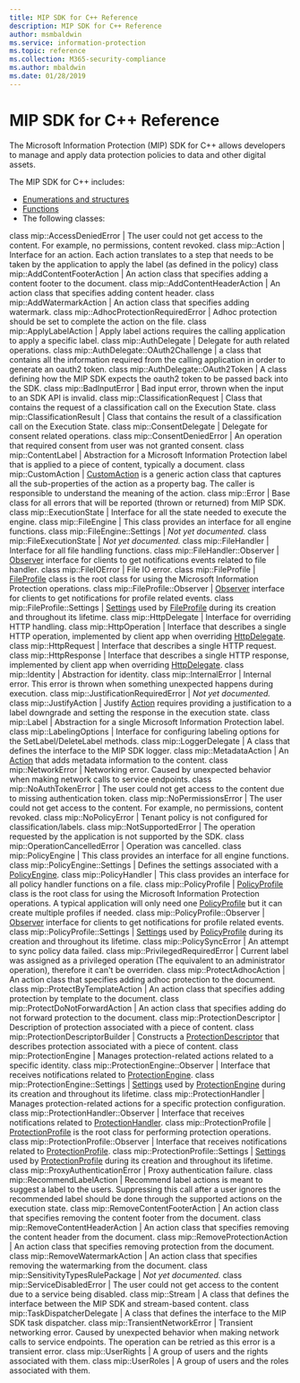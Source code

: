 ```yaml
---
title: MIP SDK for C++ Reference
description: MIP SDK for C++ Reference
author: msmbaldwin
ms.service: information-protection
ms.topic: reference
ms.collection: M365-security-compliance
ms.author: mbaldwin
ms.date: 01/28/2019
---
```

# MIP SDK for C++ Reference

The Microsoft Information Protection (MIP) SDK for C++ allows developers to manage and apply data protection policies to data and other digital assets.

The MIP SDK for C++ includes:

- [Enumerations and structures](mip-enums-and-structs.md)
- [Functions](mip-functions.md)
- The following classes:

class mip::AccessDeniedError  |  The user could not get access to the content. For example, no permissions, content revoked.
class mip::Action  |  Interface for an action. Each action translates to a step that needs to be taken by the application to apply the label (as defined in the policy)
class mip::AddContentFooterAction  |  An action class that specifies adding a content footer to the document.
class mip::AddContentHeaderAction  |  An action class that specifies adding content header.
class mip::AddWatermarkAction  |  An action class that specifies adding watermark.
class mip::AdhocProtectionRequiredError  |  Adhoc protection should be set to complete the action on the file.
class mip::ApplyLabelAction  |  Apply label actions requires the calling application to apply a specific label.
class mip::AuthDelegate  |  Delegate for auth related operations.
class mip::AuthDelegate::OAuth2Challenge  |  a class that contains all the information required from the calling application in order to generate an oauth2 token.
class mip::AuthDelegate::OAuth2Token  |  A class defining how the MIP SDK expects the oauth2 token to be passed back into the SDK.
class mip::BadInputError  |  Bad input error, thrown when the input to an SDK API is invalid.
class mip::ClassificationRequest  |  Class that contains the request of a classification call on the Execution State.
class mip::ClassificationResult  |  Class that contains the result of a classification call on the Execution State.
class mip::ConsentDelegate  |  Delegate for consent related operations.
class mip::ConsentDeniedError  |  An operation that required consent from user was not granted consent.
class mip::ContentLabel  |  Abstraction for a Microsoft Information Protection label that is applied to a piece of content, typically a document.
class mip::CustomAction  |  [CustomAction](class_mip_customaction.md) is a generic action class that captures all the sub-properties of the action as a property bag. The caller is responsible to understand the meaning of the action.
class mip::Error  |  Base class for all errors that will be reported (thrown or returned) from MIP SDK.
class mip::ExecutionState  |  Interface for all the state needed to execute the engine.
class mip::FileEngine  |  This class provides an interface for all engine functions.
class mip::FileEngine::Settings  | _Not yet documented._
class mip::FileExecutionState  | _Not yet documented._
class mip::FileHandler  |  Interface for all file handling functions.
class mip::FileHandler::Observer  |  [Observer](class_mip_filehandler_observer.md) interface for clients to get notifications events related to file handler.
class mip::FileIOError  |  File IO error.
class mip::FileProfile  |  [FileProfile](class_mip_fileprofile.md) class is the root class for using the Microsoft Information Protection operations.
class mip::FileProfile::Observer  |  [Observer](class_mip_fileprofile_observer.md) interface for clients to get notifications for profile related events.
class mip::FileProfile::Settings  |  [Settings](class_mip_fileprofile_settings.md) used by [FileProfile](class_mip_fileprofile.md) during its creation and throughout its lifetime.
class mip::HttpDelegate  |  Interface for overriding HTTP handling.
class mip::HttpOperation  |  Interface that describes a single HTTP operation, implemented by client app when overriding [HttpDelegate](class_mip_httpdelegate.md).
class mip::HttpRequest  |  Interface that describes a single HTTP request.
class mip::HttpResponse  |  Interface that describes a single HTTP response, implemented by client app when overriding [HttpDelegate](class_mip_httpdelegate.md).
class mip::Identity  |  Abstraction for identity.
class mip::InternalError  |  Internal error. This error is thrown when something unexpected happens during execution.
class mip::JustificationRequiredError  | _Not yet documented._
class mip::JustifyAction  |  Justify [Action](class_mip_action.md) requires providing a justification to a label downgrade and setting the response in the execution state.
class mip::Label  |  Abstraction for a single Microsoft Information Protection label.
class mip::LabelingOptions  |  Interface for configuring labeling options for the SetLabel/DeleteLabel methods.
class mip::LoggerDelegate  |  A class that defines the interface to the MIP SDK logger.
class mip::MetadataAction  |  An [Action](class_mip_action.md) that adds metadata information to the content.
class mip::NetworkError  |  Networking error. Caused by unexpected behavior when making network calls to service endpoints.
class mip::NoAuthTokenError  |  The user could not get access to the content due to missing authentication token.
class mip::NoPermissionsError  |  The user could not get access to the content. For example, no permissions, content revoked.
class mip::NoPolicyError  |  Tenant policy is not configured for classification/labels.
class mip::NotSupportedError  |  The operation requested by the application is not supported by the SDK.
class mip::OperationCancelledError  |  Operation was cancelled.
class mip::PolicyEngine  |  This class provides an interface for all engine functions.
class mip::PolicyEngine::Settings  |  Defines the settings associated with a [PolicyEngine](class_mip_policyengine.md).
class mip::PolicyHandler  |  This class provides an interface for all policy handler functions on a file.
class mip::PolicyProfile  |  [PolicyProfile](class_mip_policyprofile.md) class is the root class for using the Microsoft Information Protection operations. A typical application will only need one [PolicyProfile](class_mip_policyprofile.md) but it can create multiple profiles if needed.
class mip::PolicyProfile::Observer  |  [Observer](class_mip_policyprofile_observer.md) interface for clients to get notifications for profile related events.
class mip::PolicyProfile::Settings  |  [Settings](class_mip_policyprofile_settings.md) used by [PolicyProfile](class_mip_policyprofile.md) during its creation and throughout its lifetime.
class mip::PolicySyncError  |  An attempt to sync policy data failed.
class mip::PrivilegedRequiredError  |  Current label was assigned as a privileged operation (The equivalent to an administrator operation), therefore it can't be overriden.
class mip::ProtectAdhocAction  |  An action class that specifies adding adhoc protection to the document.
class mip::ProtectByTemplateAction  |  An action class that specifies adding protection by template to the document.
class mip::ProtectDoNotForwardAction  |  An action class that specifies adding do not forward protection to the document.
class mip::ProtectionDescriptor  |  Description of protection associated with a piece of content.
class mip::ProtectionDescriptorBuilder  |  Constructs a [ProtectionDescriptor](class_mip_protectiondescriptor.md) that describes protection associated with a piece of content.
class mip::ProtectionEngine  |  Manages protection-related actions related to a specific identity.
class mip::ProtectionEngine::Observer  |  Interface that receives notifications related to [ProtectionEngine](class_mip_protectionengine.md).
class mip::ProtectionEngine::Settings  |  [Settings](class_mip_protectionengine_settings.md) used by [ProtectionEngine](class_mip_protectionengine.md) during its creation and throughout its lifetime.
class mip::ProtectionHandler  |  Manages protection-related actions for a specific protection configuration.
class mip::ProtectionHandler::Observer  |  Interface that receives notifications related to [ProtectionHandler](class_mip_protectionhandler.md).
class mip::ProtectionProfile  |  [ProtectionProfile](class_mip_protectionprofile.md) is the root class for performing protection operations.
class mip::ProtectionProfile::Observer  |  Interface that receives notifications related to [ProtectionProfile](class_mip_protectionprofile.md).
class mip::ProtectionProfile::Settings  |  [Settings](class_mip_protectionprofile_settings.md) used by [ProtectionProfile](class_mip_protectionprofile.md) during its creation and throughout its lifetime.
class mip::ProxyAuthenticationError  |  Proxy authentication failure.
class mip::RecommendLabelAction  |  Recommend label actions is meant to suggest a label to the users. Suppressing this call after a user ignores the recommended label should be done through the supported actions on the execution state.
class mip::RemoveContentFooterAction  |  An action class that specifies removing the content footer from the document.
class mip::RemoveContentHeaderAction  |  An action class that specifies removing the content header from the document.
class mip::RemoveProtectionAction  |  An action class that specifies removing protection from the document.
class mip::RemoveWatermarkAction  |  An action class that specifies removing the watermarking from the document.
class mip::SensitivityTypesRulePackage  | _Not yet documented._
class mip::ServiceDisabledError  |  The user could not get access to the content due to a service being disabled.
class mip::Stream  |  A class that defines the interface between the MIP SDK and stream-based content.
class mip::TaskDispatcherDelegate  |  A class that defines the interface to the MIP SDK task dispatcher.
class mip::TransientNetworkError  |  Transient networking error. Caused by unexpected behavior when making network calls to service endpoints. The operation can be retried as this error is a transient error.
class mip::UserRights  |  A group of users and the rights associated with them.
class mip::UserRoles  |  A group of users and the roles associated with them.

